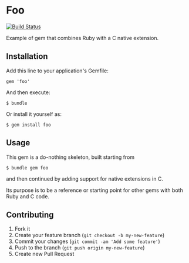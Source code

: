 # Foo

[![Build Status](https://travis-ci.org/neilslater/ruby_nex_c.png?branch=master)](http://travis-ci.org/neilslater/ruby_nex_c)

Example of gem that combines Ruby with a C native extension.

## Installation

Add this line to your application's Gemfile:

    gem 'foo'

And then execute:

    $ bundle

Or install it yourself as:

    $ gem install foo

## Usage

This gem is a do-nothing skeleton, built starting from

    $ bundle gem foo

and then continued by adding support for native extensions in C.

Its purpose is to be a reference or starting point for other gems with both Ruby and C code.

## Contributing

1. Fork it
2. Create your feature branch (`git checkout -b my-new-feature`)
3. Commit your changes (`git commit -am 'Add some feature'`)
4. Push to the branch (`git push origin my-new-feature`)
5. Create new Pull Request
